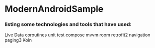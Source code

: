 # ModernAndroidSample

### listing some technologies and tools that have used:
Live Data
coroutines
unit test
compose
mvvm
room
retrofit2
navigation
paging3
Koin
